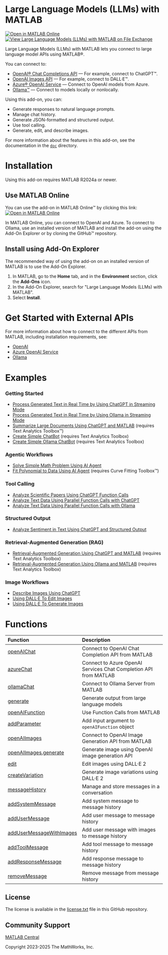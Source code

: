 
# Large Language Models (LLMs) with MATLAB

[![Open in MATLAB Online](https://www.mathworks.com/images/responsive/global/open-in-matlab-online.svg)](https://matlab.mathworks.com/open/github/v1?repo=matlab-deep-learning/llms-with-matlab) [![View Large Language Models (LLMs) with MATLAB on File Exchange](https://www.mathworks.com/matlabcentral/images/matlab-file-exchange.svg)](https://www.mathworks.com/matlabcentral/fileexchange/163796-large-language-models-llms-with-matlab) 

Large Language Models (LLMs) with MATLAB lets you connect to large language model APIs using MATLAB®. 


You can connect to:

-  [OpenAI® Chat Completions API](https://platform.openai.com/docs/guides/text-generation/chat-completions-api) — For example, connect to ChatGPT™. 
-  [OpenAI Images API](https://platform.openai.com/docs/guides/images) — For example, connect to DALL·E™. 
-  [Azure® OpenAI Service](https://learn.microsoft.com/en-us/azure/ai-services/openai/) — Connect to OpenAI models from Azure. 
-  [Ollama™](https://ollama.com/) — Connect to models locally or nonlocally. 

Using this add-on, you can:

-  Generate responses to natural language prompts.
-  Manage chat history.
-  Generate JSON\-formatted and structured output. 
-  Use tool calling.  
-  Generate, edit, and describe images. 

For more information about the features in this add-on, see the documentation in the [`doc`](/doc) directory.

# Installation

Using this add-on requires MATLAB R2024a or newer.

## Use MATLAB Online

You can use the add-on in MATLAB Online™ by clicking this link: [![Open in MATLAB Online](https://www.mathworks.com/images/responsive/global/open-in-matlab-online.svg)](https://matlab.mathworks.com/open/github/v1?repo=matlab-deep-learning/llms-with-matlab) 

In MATLAB Online, you can connect to OpenAI and Azure. To connect to Ollama, use an installed version of MATLAB and install the add\-on using the Add\-On Explorer or by cloning the GitHub™ repository.

## Install using Add\-On Explorer

The recommended way of using the add-on on an installed version of MATLAB is to use the Add\-On Explorer.

1. In MATLAB, go to the **Home** tab, and in the **Environment** section, click the **Add\-Ons** icon.
2. In the Add\-On Explorer, search for "Large Language Models (LLMs) with MATLAB".
3. Select **Install**.

# Get Started with External APIs

For more information about how to connect to the different APIs from MATLAB, including installation requirements, see:
- [OpenAI](/doc/OpenAI.md)
- [Azure OpenAI Service](/doc/Azure.md)
- [Ollama](/doc/Ollama.md)

# Examples
### Getting Started
- [Process Generated Text in Real Time by Using ChatGPT in Streaming Mode](/examples/ProcessGeneratedTextinRealTimebyUsingChatGPTinStreamingMode.md) 
- [Process Generated Text in Real Time by Using Ollama in Streaming Mode](/examples/ProcessGeneratedTextInRealTimeByUsingOllamaInStreamingMode.md) 
- [Summarize Large Documents Using ChatGPT and MATLAB](/examples/SummarizeLargeDocumentsUsingChatGPTandMATLAB.md) (requires Text Analytics Toolbox™)
- [Create Simple ChatBot](/examples/CreateSimpleChatBot.md) (requires Text Analytics Toolbox)
- [Create Simple Ollama ChatBot](/examples/CreateSimpleOllamaChatBot.md) (requires Text Analytics Toolbox)
### Agentic Workflows
- [Solve Simple Math Problem Using AI Agent](/examples/SolveSimpleMathProblemUsingAIAgent.md)
- [Fit Polynomial to Data Using AI Agent](/examples/FitPolynomialToDataUsingAIAgent.md) (requires Curve Fitting Toolbox™)
### Tool Calling
- [Analyze Scientific Papers Using ChatGPT Function Calls](/examples/AnalyzeScientificPapersUsingFunctionCalls.md)
- [Analyze Text Data Using Parallel Function Calls with ChatGPT](/examples/AnalyzeTextDataUsingParallelFunctionCallwithChatGPT.md)
- [Analyze Text Data Using Parallel Function Calls with Ollama](/examples/AnalyzeTextDataUsingParallelFunctionCallwithOllama.md)
### Structured Output
- [Analyze Sentiment in Text Using ChatGPT and Structured Output](/examples/AnalyzeSentimentinTextUsingChatGPTwithStructuredOutput.md)
### Retrieval-Augmented Generation (RAG)
- [Retrieval-Augmented Generation Using ChatGPT and MATLAB](/examples/RetrievalAugmentedGenerationUsingChatGPTandMATLAB.md) (requires Text Analytics Toolbox)
- [Retrieval-Augmented Generation Using Ollama and MATLAB](/examples/RetrievalAugmentedGenerationUsingOllamaAndMATLAB.md) (requires Text Analytics Toolbox)
### Image Workflows
- [Describe Images Using ChatGPT](/examples/DescribeImagesUsingChatGPT.md)
- [Using DALL·E To Edit Images](/examples/UsingDALLEToEditImages.md)
- [Using DALL·E To Generate Images](/examples/UsingDALLEToGenerateImages.md)

# Functions
| **Function**   | **Description**  |
| :-- | :-- | 
| [openAIChat](/doc/functions/openAIChat.md) | Connect to OpenAI Chat Completion API from MATLAB |
| [azureChat](/doc/functions/azureChat.md) | Connect to Azure OpenAI Services Chat Completion API from MATLAB |
| [ollamaChat](/doc/functions/ollamaChat.md) | Connect to Ollama Server from MATLAB |
| [generate](/doc/functions/generate.md) | Generate output from large language models |
| [openAIFunction](/doc/functions/openAIFunction.md) | Use Function Calls from MATLAB |
| [addParameter](/doc/functions/addParameter.md) | Add input argument to `openAIFunction` object |
| [openAIImages](/doc/functions/openAIImages.md) | Connect to OpenAI Image Generation API from MATLAB |
| [openAIImages.generate](/doc/functions/openAIImages.generate.md) | Generate image using OpenAI image generation API |
| [edit](/doc/functions/edit.md) | Edit images using DALL·E 2 |
| [createVariation](/doc/functions/createVariation.md) | Generate image variations using DALL·E 2 |
| [messageHistory](/doc/functions/messageHistory.md) | Manage and store messages in a conversation |
| [addSystemMessage](/doc/functions/addSystemMessage.md) | Add system message to message history |
| [addUserMessage](/doc/functions/addUserMessage.md) | Add user message to message history |
| [addUserMessageWithImages](/doc/functions/addUserMessageWithImages.md) | Add user message with images to message history |
| [addToolMessage](/doc/functions/addToolMessage.md) | Add tool message to message history |
| [addResponseMessage](/doc/functions/addResponseMessage.md) | Add response message to message history |
| [removeMessage](/doc/functions/removeMessage.md) | Remove message from message history |

## License

The license is available in the [license.txt](license.txt) file in this GitHub repository.

## Community Support
[MATLAB Central](https://www.mathworks.com/matlabcentral)

Copyright 2023-2025 The MathWorks, Inc.
